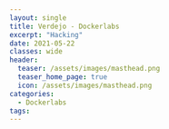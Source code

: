 ```yaml
---
layout: single
title: Verdejo - Dockerlabs
excerpt: "Hacking"
date: 2021-05-22
classes: wide
header:
  teaser: /assets/images/masthead.png
  teaser_home_page: true
  icon: /assets/images/masthead.png
categories:
  - Dockerlabs
tags:
---
```



